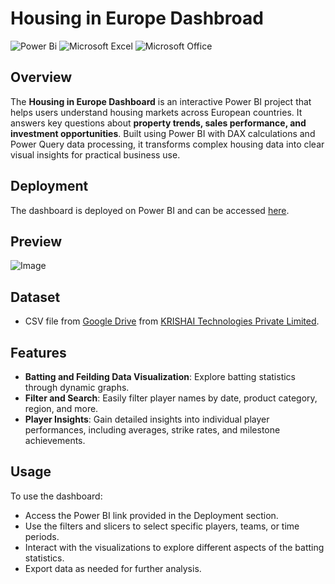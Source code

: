 # Housing in Europe Dashbroad

![Power Bi](https://img.shields.io/badge/power_bi-F2C811?style=for-the-badge&logo=powerbi&logoColor=black)
![Microsoft Excel](https://img.shields.io/badge/Microsoft_Excel-217346?style=for-the-badge&logo=microsoft-excel&logoColor=white)
![Microsoft Office](https://img.shields.io/badge/Microsoft_Office-D83B01?style=for-the-badge&logo=microsoft-office&logoColor=white)

## Overview

The **Housing in Europe Dashboard** is an interactive Power BI project that helps users understand housing markets across European countries. It answers key questions about **property trends, sales performance, and investment opportunities**. Built using Power BI with DAX calculations and Power Query data processing, it transforms complex housing data into clear visual insights for practical business use.

## Deployment

The dashboard is deployed on Power BI and can be accessed [here](https://app.powerbi.com/links/u5QkWjcJK0?ctid=d6b133e3-eec7-4dbd-93ff-cb50b1d6dad2&pbi_source=linkShare&bookmarkGuid=1a0fb105-59d1-41e6-af63-3318ce965ced).


## Preview

![Image](https://github.com/user-attachments/assets/268ed1dc-033b-4638-85f7-9d95bf6fa5af)

## Dataset
- CSV file from [Google Drive](https://drive.google.com/file/d/1PpuWPloKOtTau5yG7QkXP2fuoDpQdXK4/view?usp=sharing) from [KRISHAI Technologies Private Limited](https://www.linkedin.com/company/krishai-technologies-private-limited/?originalSubdomain=in).

## Features

- **Batting and Feilding Data Visualization**: Explore batting statistics through dynamic graphs.
- **Filter and Search**: Easily filter player names by date, product category, region, and more.
- **Player Insights**: Gain detailed insights into individual player performances, including averages, strike rates, and milestone achievements.

## Usage
To use the dashboard:
- Access the Power BI link provided in the Deployment section.
- Use the filters and slicers to select specific players, teams, or time periods.
- Interact with the visualizations to explore different aspects of the batting statistics.
- Export data as needed for further analysis.
